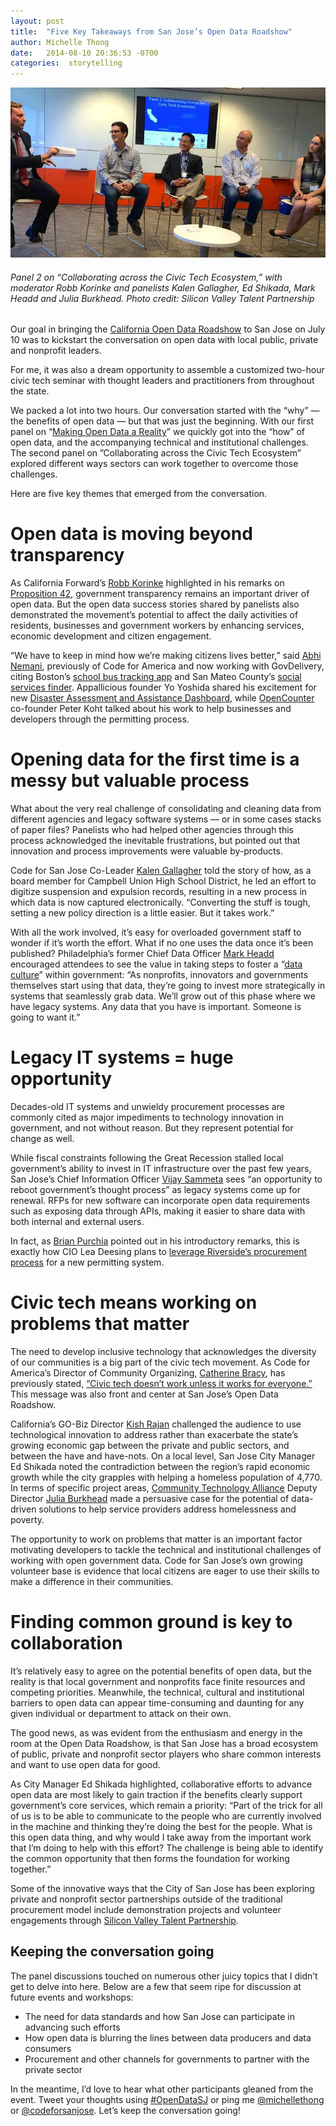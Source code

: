 ```yaml
---
layout: post
title:  "Five Key Takeaways from San Jose’s Open Data Roadshow"
author: Michelle Thong
date:   2014-08-10 20:36:53 -0700
categories:  storytelling
---
```

![Panel picture](https://github.com/codeforsanjose/blog/blob/gh-pages/assets/blog001.jpg?raw=true "Panel 2 on Collaborating across the Civic Tech Ecosystem, with moderator Robb Korinke and panelists Kalen Gallagher, Ed Shikada, Mark Headd and Julia Burkhead. Photo credit: Silicon Valley Talent Partnership")  
###### Panel 2 on “Collaborating across the Civic Tech Ecosystem,” with moderator Robb Korinke and panelists Kalen Gallagher, Ed Shikada, Mark Headd and Julia Burkhead. Photo credit: Silicon Valley Talent Partnership  

Our goal in bringing the [California Open Data Roadshow](https://www.eventbrite.com/e/california-open-data-roadshow-kickstarting-the-conversation-in-san-jose-registration-12080451957) to San Jose on July 10 was to kickstart the conversation on open data with local public, private and nonprofit leaders.  

For me, it was also a dream opportunity to assemble a customized two-hour civic tech seminar with thought leaders and practitioners from throughout the state.  

We packed a lot into two hours. Our conversation started with the “why” — the benefits of open data — but that was just the beginning. With our first panel on “[Making Open Data a Reality](https://www.youtube.com/watch?v=qJ3gRGvoX9Y)” we quickly got into the “how” of open data, and the accompanying technical and institutional challenges. The second panel on ”Collaborating across the Civic Tech Ecosystem” explored different ways sectors can work together to overcome those challenges.  

Here are five key themes that emerged from the conversation.  

# Open data is moving beyond transparency  

As California Forward’s [Robb Korinke](https://twitter.com/korinke) highlighted in his remarks on [Proposition 42](http://pando.com/2014/05/02/oh-the-things-prop-42-could-do-for-the-open-government-movement/), government transparency remains an important driver of open data. But the open data success stories shared by panelists also demonstrated the movement’s potential to affect the daily activities of residents, businesses and government workers by enhancing services, economic development and citizen engagement.  

“We have to keep in mind how we’re making citizens lives better,” said [Abhi Nemani](https://twitter.com/abhinemani), previously of Code for America and now working with GovDelivery, citing Boston’s [school bus tracking app](https://schoolbus.bostonpublicschools.org/) and San Mateo County’s [social services finder](http://www.smc-connect.org/). Appallicious founder Yo Yoshida shared his excitement for  new [Disaster Assessment and Assistance Dashboard](http://www.appallicious.com/daad/), while [OpenCounter](http://opencounter.us/) co-founder Peter Koht talked about his work to help businesses and developers through the permitting process.  

# Opening data for the first time is a messy but valuable process  

What about the very real challenge of consolidating and cleaning data from different agencies and legacy software systems — or in some cases stacks of paper files? Panelists who had helped other agencies through this process acknowledged the inevitable frustrations, but pointed out that innovation and process improvements were valuable by-products.  

Code for San Jose Co-Leader [Kalen Gallagher](https://twitter.com/kalengallagher) told the story of how, as a board member for Campbell Union High School District, he led an effort to digitize suspension and expulsion records, resulting in a new process in which data is now captured electronically. “Converting the stuff is tough, setting a new policy direction is a little easier. But it takes work.”  

With all the work involved, it’s easy for overloaded government staff to wonder if it’s worth the effort. What if no one uses the data once it’s been published? Philadelphia’s former Chief Data Officer [Mark Headd](https://twitter.com/mheadd) encouraged attendees to see the value in taking steps to foster a “[data culture](http://civic.io/2014/04/15/building-a-government-data-culture/)” within government: “As nonprofits, innovators and governments themselves start using that data, they’re going to invest more strategically in systems that seamlessly grab data. We’ll grow out of this phase where we have legacy systems. Any data that you have is important. Someone is going to want it.”  

# Legacy IT systems = huge opportunity  

Decades-old IT systems and unwieldy procurement processes are commonly cited as major impediments to technology innovation in government, and not without reason. But they represent potential for change as well.  

While fiscal constraints following the Great Recession stalled local government’s ability to invest in IT infrastructure over the past few years, San Jose’s Chief Information Officer [Vijay Sammeta](https://twitter.com/vijay_sammeta) sees “an opportunity to reboot government’s thought process” as legacy systems come up for renewal. RFPs for new software can incorporate open data requirements such as exposing data through APIs, making it easier to share data with both internal and external users.  

In fact, as [Brian Purchia](https://twitter.com/brianpurchia) pointed out in his introductory remarks, this is exactly how CIO Lea Deesing plans to [leverage Riverside’s procurement process](http://www.govtech.com/data/Riverside-Calif-Launches-Transparency-and-Engagement-Portal-Rethinks-Procurement.html) for a new permitting system.  

# Civic tech means working on problems that matter  

The need to develop inclusive technology that acknowledges the diversity of our communities is a big part of the civic tech movement. As Code for America’s Director of Community Organizing, [Catherine Bracy](https://twitter.com/cbracy), has previously stated, [“Civic tech doesn’t work unless it works for everyone.”](http://www.codeforamerica.org/blog/2014/04/08/it-has-to-work-for-everyone/) This message was also front and center at San Jose’s Open Data Roadshow.  

California’s GO-Biz Director [Kish Rajan](https://twitter.com/kishrajan) challenged the audience to use technological innovation to address rather than exacerbate the state’s growing economic gap between the private and public sectors, and between the have and have-nots. On a local level, San Jose City Manager Ed Shikada noted the contradiction between the region’s rapid economic growth while the city grapples with helping a homeless population of 4,770. In terms of specific project areas, [Community Technology Alliance](http://www.ctagroup.org/) Deputy Director [Julia Burkhead](https://twitter.com/juliaburkhead) made a persuasive case for the potential of data-driven solutions to help service providers address homelessness and poverty.  

The opportunity to work on problems that matter is an important factor motivating developers to tackle the technical and institutional challenges of working with open government data. Code for San Jose’s own growing volunteer base is evidence that local citizens are eager to use their skills to make a difference in their communities.  

# Finding common ground is key to collaboration  

It’s relatively easy to agree on the potential benefits of open data, but the reality is that local government and nonprofits face finite resources and competing priorities. Meanwhile, the technical, cultural and institutional barriers to open data can appear time-consuming and daunting for any given individual or department to attack on their own.  

The good news, as was evident from the enthusiasm and energy in the room at the Open Data Roadshow, is that San Jose has a broad ecosystem of public, private and nonprofit sector players who share common interests and want to use open data for good.  

As City Manager Ed Shikada highlighted, collaborative efforts to advance open data are most likely to gain traction if the benefits clearly support government’s core services, which remain a priority: “Part of the trick for all of us is to be able to communicate to the people who are currently involved in the machine and thinking they’re doing the best for the people. What is this open data thing, and why would I take away from the important work that I’m doing to help with this effort? The challenge is being able to identify the common opportunity that then forms the foundation for working together.”  

Some of the innovative ways that the City of San Jose has been exploring private and nonprofit sector partnerships outside of the traditional procurement model include demonstration projects and volunteer engagements through [Silicon Valley Talent Partnership](http://www.svtpca.org/).  

## Keeping the conversation going  

The panel discussions touched on numerous other juicy topics that I didn’t get to delve into here. Below are a few that seem ripe for discussion at future events and workshops:  
* The need for data standards and how San Jose can participate in advancing such efforts
* How open data is blurring the lines between data producers and data consumers
* Procurement and other channels for governments to partner with the private sector  


In the meantime, I’d love to hear what other participants gleaned from the event. Tweet your thoughts using [#OpenDataSJ](https://twitter.com/search?q=%23opendatasj) or ping me [@michellethong](https://twitter.com/michellethong) or [@codeforsanjose](https://twitter.com/codeforsanjose). Let’s keep the conversation going!  